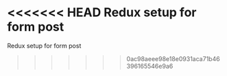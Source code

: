 <<<<<<< HEAD
Redux setup for form post
=======
Redux setup for form post
>>>>>>> 0ac98aeee98e18e0931aca71b46396165546e9a6
